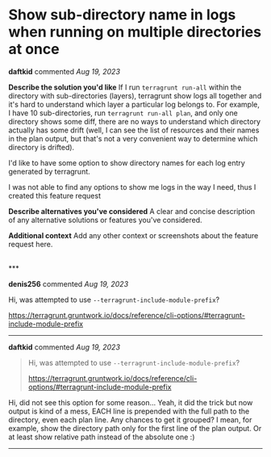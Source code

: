 # Show sub-directory name in logs when running on multiple directories at once

**daftkid** commented *Aug 19, 2023*

**Describe the solution you'd like**
If I run `terragrunt run-all` within the directory with sub-directories (layers), terragrunt show logs all together and it's hard to understand which layer a particular log belongs to. For example, I have 10 sub-directories, run `terragrunt run-all plan`, and only one directory shows some diff, there are no ways to understand which directory actually has some drift (well, I can see the list of resources and their names in the plan output, but that's not a very convenient way to determine which directory is drifted).

I'd like to have some option to show directory names for each log entry generated by terragrunt.

I was not able to find any options to show me logs in the way I need, thus I created this feature request

**Describe alternatives you've considered**
A clear and concise description of any alternative solutions or features you've considered.

**Additional context**
Add any other context or screenshots about the feature request here.

<br />
***


**denis256** commented *Aug 19, 2023*

Hi,
was attempted to use `--terragrunt-include-module-prefix`? 

https://terragrunt.gruntwork.io/docs/reference/cli-options/#terragrunt-include-module-prefix
***

**daftkid** commented *Aug 19, 2023*

> Hi, was attempted to use `--terragrunt-include-module-prefix`?
> 
> https://terragrunt.gruntwork.io/docs/reference/cli-options/#terragrunt-include-module-prefix

Hi, did not see this option for some reason...
Yeah, it did the trick but now output is kind of a mess, EACH line is prepended with the full path to the directory, even each plan line. Any chances to get it grouped? I mean, for example, show the directory path only for the first line of the plan output. Or at least show relative path instead of the absolute one :)
***

